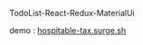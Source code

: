 TodoList-React-Redux-MaterialUi

demo : <a href="hospitable-tax.surge.sh">hospitable-tax.surge.sh</a>
